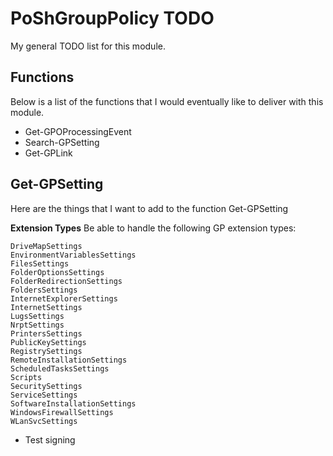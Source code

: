 # PoShGroupPolicy TODO

My general TODO list for this module.

## Functions

Below is a list of the functions that I would eventually like to deliver with this module.

* Get-GPOProcessingEvent
* Search-GPSetting
* Get-GPLink

## Get-GPSetting

Here are the things that I want to add to the function Get-GPSetting

**Extension Types**
Be able to handle the following GP extension types:

    DriveMapSettings
    EnvironmentVariablesSettings
    FilesSettings
    FolderOptionsSettings
    FolderRedirectionSettings
    FoldersSettings
    InternetExplorerSettings
    InternetSettings
    LugsSettings
    NrptSettings
    PrintersSettings
    PublicKeySettings
    RegistrySettings
    RemoteInstallationSettings
    ScheduledTasksSettings
    Scripts
    SecuritySettings
    ServiceSettings
    SoftwareInstallationSettings
    WindowsFirewallSettings
    WLanSvcSettings

* Test signing